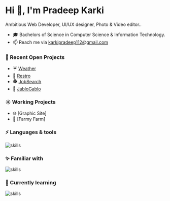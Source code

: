 <h1>Hi 👋, I'm Pradeep Karki</h1>

Ambitious Web Developer, UI/UX designer, Photo & Video editor..

- 🎓 Bachelors of Science in Computer Science & Information Technology.
- 📫 Reach me via karkipradeep112@gmail.com

### 🌙 Recent Open Projects
- ☔ [Weather](https://pradeepkarki112.github.io/JB-Weather/)
- 🍔 [Restro](https://pradeepkarki112.github.io/Restro/)
- 🕵️ [JobSearch](https://pradeepkarki112.github.io/JobSearch/)
- 📝 [JabloGablo](https://jablogablo.blogspot.com/)

### ☀️ Working Projects
- 🌐 [Graphic Site]
- 🚜 [Farmy Farm]

### ⚡ Languages & tools 
![skills](https://skillicons.dev/icons?i=ts,js,html,css,sass,bootstrap,react,redux,nextjs,tailwind,firebase,git&theme=dark)

### ✨ Familiar with 
![skills](https://skillicons.dev/icons?i=figma,wordpress,php,postgres,ps,pr,git,github&theme=dark&perline=4)

### 📖 Currently learning
![skills](https://skillicons.dev/icons?i=python,django&theme=dark)


